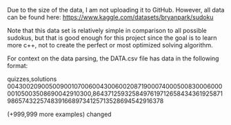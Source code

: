 Due to the size of the data, I am not uploading it to GitHub. However, all data can be found here: https://www.kaggle.com/datasets/bryanpark/sudoku

Note that this data set is relatively simple in comparison to all possible sudokus, but that is good enough for this project since the goal is to learn more c++, not to create the perfect or most optimized solving algorithm.

For context on the data parsing, the DATA.csv file has data in the following format: 

quizzes,solutions
004300209005009001070060043006002087190007400050083000600000105003508690042910300,864371259325849761971265843436192587198657432257483916689734125713528694542916378

(+999,999 more examples) changed